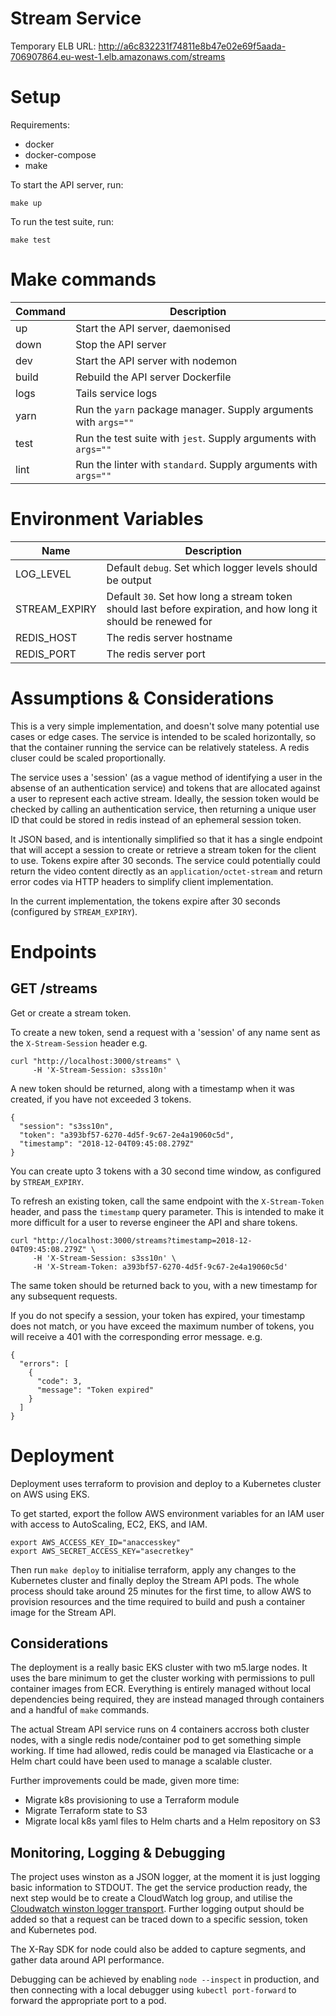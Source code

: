 # Stream Service

Temporary ELB URL: http://a6c832231f74811e8b47e02e69f5aada-706907864.eu-west-1.elb.amazonaws.com/streams

# Setup

Requirements:

- docker
- docker-compose
- make

To start the API server, run:

`make up`

To run the test suite, run:

`make test`

# Make commands

| Command | Description |
| --- | --- |
| up | Start the API server, daemonised |
| down | Stop the API server |
| dev | Start the API server with nodemon |
| build | Rebuild the API server Dockerfile |
| logs | Tails service logs |
| yarn | Run the `yarn` package manager. Supply arguments with `args=""` |
| test | Run the test suite with `jest`. Supply arguments with `args=""` |
| lint | Run the linter with `standard`. Supply arguments with `args=""` |

# Environment Variables

| Name | Description |
| --- | --- |
| LOG_LEVEL | Default `debug`. Set which logger levels should be output |
| STREAM_EXPIRY | Default `30`. Set how long a stream token should last before expiration, and how long it should be renewed for |
| REDIS_HOST | The redis server hostname |
| REDIS_PORT | The redis server port |

# Assumptions & Considerations

This is a very simple implementation, and doesn't solve many potential use cases or edge cases. The service is intended to be scaled horizontally, so that the container running the service can be relatively stateless. A redis cluser could be scaled proportionally.

The service uses a 'session' (as a vague method of identifying a user in the absense of an authentication service) and tokens that are allocated against a user to represent each active stream. Ideally, the session token would be checked by calling an authentication service, then returning a unique user ID that could be stored in redis instead of an ephemeral session token.

It JSON based, and is intentionally simplified so that it has a single endpoint that will accept a session to create or retrieve a stream token for the client to use. Tokens expire after 30 seconds. The service could potentially could return the video content directly as an `application/octet-stream` and return error codes via HTTP headers to simplify client implementation.

In the current implementation, the tokens expire after 30 seconds (configured by `STREAM_EXPIRY`).

# Endpoints

## GET /streams

Get or create a stream token.

To create a new token, send a request with a 'session' of any name sent as the `X-Stream-Session` header e.g.

```
curl "http://localhost:3000/streams" \
     -H 'X-Stream-Session: s3ss10n'
```

A new token should be returned, along with a timestamp when it was created, if you have not exceeded 3 tokens.

```
{
  "session": "s3ss10n",
  "token": "a393bf57-6270-4d5f-9c67-2e4a19060c5d",
  "timestamp": "2018-12-04T09:45:08.279Z"
}
```

You can create upto 3 tokens with a 30 second time window, as configured by `STREAM_EXPIRY`.

To refresh an existing token, call the same endpoint with the `X-Stream-Token` header, and pass the `timestamp` query parameter. This is intended to make it more difficult for a user to reverse engineer the API and share tokens.

```
curl "http://localhost:3000/streams?timestamp=2018-12-04T09:45:08.279Z" \
     -H 'X-Stream-Session: s3ss10n' \
     -H 'X-Stream-Token: a393bf57-6270-4d5f-9c67-2e4a19060c5d'
```

The same token should be returned back to you, with a new timestamp for any subsequent requests.

If you do not specify a session, your token has expired, your timestamp does not match, or you have exceed the maximum number of tokens, you will receive a 401 with the corresponding error message. e.g.

```
{
  "errors": [
    {
      "code": 3,
      "message": "Token expired"
    }
  ]
}
```

# Deployment

Deployment uses terraform to provision and deploy to a Kubernetes cluster on AWS using EKS.

To get started, export the follow AWS environment variables for an IAM user with access to AutoScaling, EC2, EKS, and IAM.

```
export AWS_ACCESS_KEY_ID="anaccesskey"
export AWS_SECRET_ACCESS_KEY="asecretkey"
```

Then run `make deploy` to initialise terraform, apply any changes to the Kubernetes cluster and finally deploy the Stream API pods. The whole process should take around 25 minutes for the first time, to allow AWS to provision resources and the time required to build and push a container image for the Stream API.

## Considerations

The deployment is a really basic EKS cluster with two m5.large nodes. It uses the bare minimum to get the cluster working with permissions to pull container images from ECR. Everything is entirely managed without local dependencies being required, they are instead managed through containers and a handful of `make` commands.

The actual Stream API service runs on 4 containers accross both cluster nodes, with a single redis node/container pod to get something simple working. If time had allowed, redis could be managed via Elasticache or a Helm chart could have been used to manage a scalable cluster.

Further improvements could be made, given more time:

- Migrate k8s provisioning to use a Terraform module
- Migrate Terraform state to S3
- Migrate local k8s yaml files to Helm charts and a Helm repository on S3

## Monitoring, Logging & Debugging

The project uses winston as a JSON logger, at the moment it is just logging basic information to STDOUT. The get the service production ready, the next step would be to create a CloudWatch log group, and utilise the [Cloudwatch winston logger transport](https://github.com/lazywithclass/winston-cloudwatch). Further logging output should be added so that a request can be traced down to a specific session, token and Kubernetes pod.

The X-Ray SDK for node could also be added to capture segments, and gather data around API performance.

Debugging can be achieved by enabling `node --inspect` in production, and then connecting with a local debugger using `kubectl port-forward` to forward the appropriate port to a pod.

